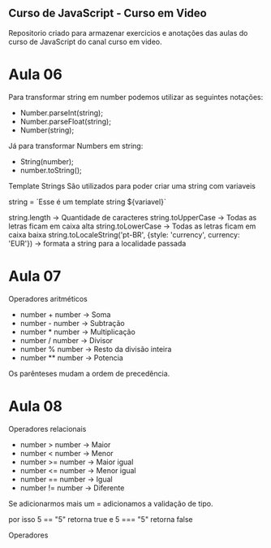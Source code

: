 ## Curso de JavaScript - Curso em Video

Repositorio criado para armazenar exercicios e anotações das aulas do curso de JavaScript do canal curso em video.


# Aula 06

Para transformar string em number podemos utilizar as seguintes notações:
  - Number.parseInt(string);
  - Number.parseFloat(string);
  - Number(string);

Já para transformar Numbers em string:
  - String(number);
  - number.toString();

Template Strings
São utilizados para poder criar uma string com variaveis

string = \`Esse é um template string ${variavel}\`

string.length -> Quantidade de caracteres
string.toUpperCase -> Todas as letras ficam em caixa alta
string.toLowerCase -> Todas as letras ficam em caixa baixa
string.toLocaleString('pt-BR', {style: 'currency', currency: 'EUR'}) -> formata a string para a localidade passada 

# Aula 07 

Operadores aritméticos

- number +  number -> Soma
- number -  number -> Subtração 
- number *  number -> Multiplicação
- number /  number -> Divisor
- number %  number -> Resto da divisão inteira
- number ** number -> Potencia

Os parênteses mudam a ordem de precedência.

# Aula 08

Operadores relacionais

- number >   number -> Maior
- number <   number -> Menor 
- number >=  number -> Maior igual
- number <=  number -> Menor igual
- number ==  number -> Igual
- number !=  number -> Diferente

Se adicionarmos mais um = adicionamos a validação de tipo.

por isso 5 == "5" retorna true
e 5 === "5" retorna false 

Operadores 